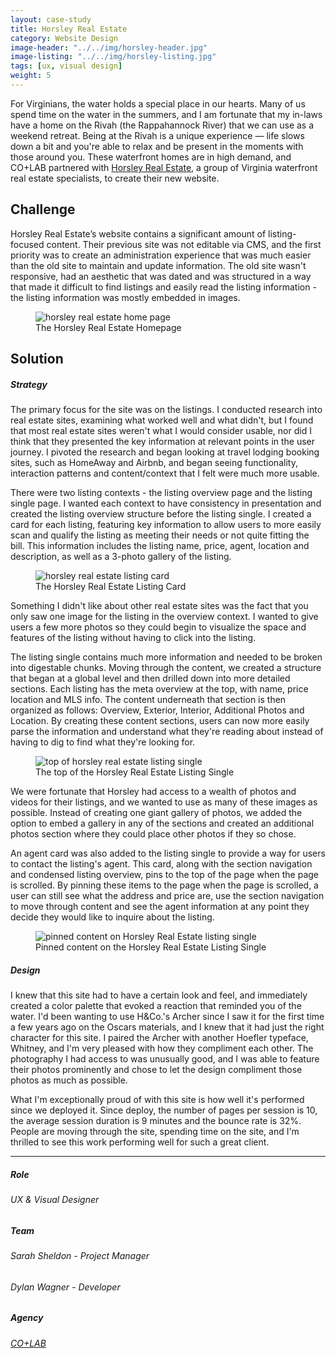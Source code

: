 ```yaml
---
layout: case-study
title: Horsley Real Estate
category: Website Design
image-header: "../../img/horsley-header.jpg"
image-listing: "../../img/horsley-listing.jpg"
tags: [ux, visual design]
weight: 5
---
```


For Virginians, the water holds a special place in our hearts. Many of us spend time on the water in the summers, and I am fortunate that my in-laws have a home on the Rivah (the Rappahannock River) that we can use as a weekend retreat. Being at the Rivah is a unique experience — life slows down a bit and you're able to relax and be present in the moments with those around you. These waterfront homes are in high demand, and CO+LAB partnered with [Horsley Real Estate](https://www.horsleyrealestate.com/), a group of Virginia waterfront real estate specialists, to create their new website.

## Challenge
Horsley Real Estate’s website contains a significant amount of listing-focused content. Their previous site was not editable via CMS, and the first priority was to create an administration experience that was much easier than the old site to maintain and update information. The old site wasn't responsive, had an aesthetic that was dated and was structured in a way that made it difficult to find listings and easily read the listing information - the listing information was mostly embedded in images.

<figure>
	<img src="../../img/horsley-home.jpg"/ alt="horsley real estate home page">
	<figcaption>The Horsley Real Estate Homepage</a></figcaption>
</figure>

## Solution

##### Strategy
The primary focus for the site was on the listings. I conducted research into real estate sites, examining what worked well and what didn't, but I found that most real estate sites weren't what I would consider usable, nor did I think that they presented the key information at relevant points in the user journey. I pivoted the research and began looking at travel lodging booking sites, such as HomeAway and Airbnb, and began seeing functionality, interaction patterns and content/context that I felt were much more usable.

There were two listing contexts - the listing overview page and the listing single page. I wanted each context to have consistency in presentation and created the listing overview structure before the listing single. I created a card for each listing, featuring key information to allow users to more easily scan and qualify the listing as meeting their needs or not quite fitting the bill. This information includes the listing name, price, agent, location and description, as well as a 3-photo gallery of the listing.

<figure>
	<img src="../../img/horsley-listing-card.jpg"/ alt="horsley real estate listing card">
	<figcaption>The Horsley Real Estate Listing Card</a></figcaption>
</figure>

Something I didn't like about other real estate sites was the fact that you only saw one image for the listing in the overview context. I wanted to give users a few more photos so they could begin to visualize the space and features of the listing without having to click into the listing.

The listing single contains much more information and needed to be broken into digestable chunks. Moving through the content, we created a structure that began at a global level and then drilled down into more detailed sections. Each listing has the meta overview at the top, with name, price location and MLS info. The content underneath that section is then organized as follows: Overview, Exterior, Interior, Additional Photos and Location. By creating these content sections, users can now more easily parse the information and understand what they're reading about instead of having to dig to find what they're looking for.

<figure>
	<img src="../../img/horsley-listing-top.jpg"/ alt="top of horsley real estate listing single">
	<figcaption>The top of the Horsley Real Estate Listing Single</a></figcaption>
</figure>

We were fortunate that Horsley had access to a wealth of photos and videos for their listings, and we wanted to use as many of these images as possible. Instead of creating one giant gallery of photos, we added the option to embed a gallery in any of the sections and created an additional photos section where they could place other photos if they so chose.

An agent card was also added to the listing single to provide a way for users to contact the listing's agent. This card, along with the section navigation and condensed listing overview, pins to the top of the page when the page is scrolled. By pinning these items to the page when the page is scrolled, a user can still see what the address and price are, use the section navigation to move through content and see the agent information at any point they decide they would like to inquire about the listing.

<figure>
	<img src="../../img/horsley-listing-pinned.jpg"/ alt="pinned content on Horsley Real Estate listing single">
	<figcaption>Pinned content on the Horsley Real Estate Listing Single</a></figcaption>
</figure>

##### Design
I knew that this site had to have a certain look and feel, and immediately created a color palette that evoked a reaction that reminded you of the water. I'd been wanting to use H&Co.'s Archer since I saw it for the first time a few years ago on the Oscars materials, and I knew that it had just the right character for this site. I paired the Archer with another Hoefler typeface, Whitney, and I'm very pleased with how they compliment each other. The photography I had access to was unusually good, and I was able to feature their photos prominently and chose to let the design compliment those photos as much as possible.

What I'm exceptionally proud of with this site is how well it's performed since we deployed it. Since deploy, the number of pages per session is 10, the average session duration is 9 minutes and the bounce rate is 32%. People are moving through the site, spending time on the site, and I'm thrilled to see this work performing well for such a great client.

***
##### Role
###### UX & Visual Designer
##### Team
###### Sarah Sheldon - Project Manager
###### Dylan Wagner - Developer
##### Agency
###### [CO+LAB](https://www.teamcolab.com)